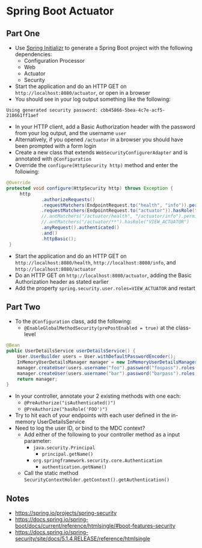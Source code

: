 # Spring Boot Actuator

## Part One
* Use [Spring Initializr](https://start.spring.io/) to generate a Spring Boot project with the following dependencies:
  * Configuration Processor
  * Web
  * Actuator
  * Security
* Start the application and do an HTTP GET on `http://localhost:8080/actuator`, or open in a browser
* You should see in your log output something like the following:
```text
Using generated security password: cbb45866-5bea-4c7e-acf5-218661ff1aef
```
* In your HTTP client, add a Basic Authorization header with the password from your log output, and the username `user`
* Alternatively, if you opened `/actuator` in a browser you should have been prompted with a form login
* Create a new class that extends `WebSecurityConfigurerAdapter` and is annotated with `@Configuration`
* Override the `configure(HttpSecurity http)` method and enter the following:
```java
@Override
protected void configure(HttpSecurity http) throws Exception {
     http
             .authorizeRequests()
             .requestMatchers(EndpointRequest.to("health", "info")).permitAll()
             .requestMatchers(EndpointRequest.to("actuator")).hasRole("VIEW_ACTUATOR")
             //.antMatchers("/actuator/health", "/actuator/info").permitAll()
             //.antMatchers("/actuator/**").hasRole("VIEW_ACTUATOR")
             .anyRequest().authenticated()
             .and()
             .httpBasic();
 }
```
* Start the application and do an HTTP GET on `http://localhost:8080/health`, `http://localhost:8080/info`, and `http://localhost:8080/actuator`
* Do an HTTP GET on `http://localhost:8080/actuator`, adding the Basic Authorization header as stated earlier
* Add the property `spring.security.user.roles=VIEW_ACTUATOR` and restart

## Part Two
* To the `@Configuration` class, add the following:
  * `@EnableGlobalMethodSecurity(prePostEnabled = true)` at the class-level
```java
@Bean
public UserDetailsService userDetailsService() {
    User.UserBuilder users = User.withDefaultPasswordEncoder();
    InMemoryUserDetailsManager manager = new InMemoryUserDetailsManager();
    manager.createUser(users.username("foo").password("foopass").roles("FOO").build());
    manager.createUser(users.username("bar").password("barpass").roles("BAR", "ADMIN").build());
    return manager;
}
```
* In your controller, annotate your 2 existing methods with one each:
  * `@PreAuthorize("isAuthenticated()")`
  * `@PreAuthorize("hasRole('FOO')")`
* Try to hit each of your endpoints with each user defined in the in-memory UserDetailsService
* Need to log the user ID, or bind to the MDC context?
  * Add either of the following to your controller method as a input parameter:
    * `java.security.Principal`
      * `principal.getName()`
    * `org.springframework.security.core.Authentication`
      * `authentication.getName()`
  * Call the static method `SecurityContextHolder.getContext().getAuthentication()`

## Notes
* https://spring.io/projects/spring-security
* https://docs.spring.io/spring-boot/docs/current/reference/htmlsingle/#boot-features-security
* https://docs.spring.io/spring-security/site/docs/5.1.4.RELEASE/reference/htmlsingle